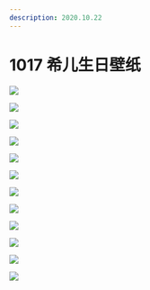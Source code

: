```yaml
---
description: 2020.10.22
---
```


# 1017 希儿生日壁纸

![](../../.gitbook/assets/01_1600393626_6498.jpg)

![](../../.gitbook/assets/02_1600393640_2104.jpg)

![](../../.gitbook/assets/04_1600393659_5613.jpg)

![](../../.gitbook/assets/05_1600393668_8253.jpg)

![](../../.gitbook/assets/06-1_1601280358_1571.jpg)

![](../../.gitbook/assets/03_1600393649_5100.jpg)

![](../../.gitbook/assets/1.jpg)

![](../../.gitbook/assets/2.jpg)

![](../../.gitbook/assets/3.jpg)

![](../../.gitbook/assets/4.jpg)

![](../../.gitbook/assets/5.png)

![](../../.gitbook/assets/6.png)

